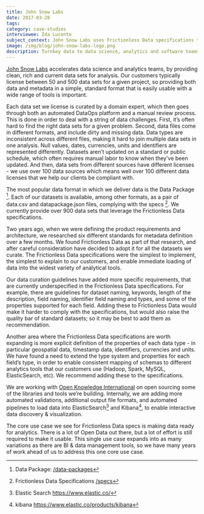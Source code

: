 ```yaml
---
title: John Snow Labs
date: 2017-03-28
tags:
category: case-studies
interviewee: Ida Lucente
subject_context: John Snow Labs uses Frictionless Data specifications to avail data to users for analysis
image: /img/blog/john-snow-labs-logo.png
description: Turnkey data to data science, analytics and software teams in healthcare industry.
---
```


[John Snow Labs](http://www.johnsnowlabs.com/) accelerates data science and analytics teams, by providing clean, rich and current data sets for analysis. Our customers typically license between 50 and 500 data sets for a given project, so providing both data and metadata in a simple, standard format that is easily usable with a wide range of tools is important.

Each data set we license is curated by a domain expert, which then goes through both an automated DataOps platform and a manual review process. This is done in order to deal with a string of data challenges. First, it’s often hard to find the right data sets for a given problem. Second, data files come in different formats, and include dirty and missing data. Data types are inconsistent across different files, making it hard to join multiple data sets in one analysis. Null values, dates, currencies, units and identifiers are represented differently. Datasets aren’t updated on a standard or public schedule, which often requires manual labor to know when they’ve been updated. And then, data sets from different sources have different licenses - we use over 100 data sources which means well over 100 different
data licenses that we help our clients be compliant with.

The most popular data format in which we deliver data is the Data Package [^datapackage]. Each of our datasets is available, among other formats, as a pair of data.csv and datapackage.json files, complying with the specs [^specs]. We currently provide over 900 data sets that leverage the Frictionless Data specifications.

Two years ago, when we were defining the product requirements and architecture, we researched six different standards for metadata definition over a few months. We found Frictionless Data as part of that research, and after careful consideration have decided to adopt it for all the datasets we curate. The Frictionless Data specifications were the simplest to implement, the simplest to explain to our customers, and enable immediate loading of data into the widest variety of analytical tools.

Our data curation guidelines have added more specific requirements, that are currently underspecified in the Frictionless Data specifications. For example, there are guidelines for dataset naming, keywords, length of the description, field naming, identifier field naming and types, and some of the properties supported for each field. Adding these to Frictionless Data would make it harder to comply with the specifications, but would also raise the quality bar of standard datasets; so it may be best to add them as recommendation.

Another area where the Frictionless Data specifications are worth expanding is more explicit definition of the properties of each data type - in particular geospatial data, timestamp data, identifiers, currencies and units. We have found a need to extend the type system and properties for each field’s type, in order to enable consistent mapping of schemas to different analytics tools that our customers use (Hadoop, Spark, MySQL, ElasticSearch, etc). We recommend adding these to the specifications.

We are working with [Open Knowledge International](http://www.okfn.org/) on open sourcing some of the libraries and tools we’re building. Internally, we are adding more automated validations, additional output file formats, and automated pipelines to load data into ElasticSearch[^elasticsearch] and Kibana[^kibana], to enable interactive data discovery & visualization.

The core use case we see for Frictionless Data specs is making data ready for analytics. There is a lot of Open Data out there, but a lot of effort is still required to make it usable. This single use case expands into as many variations as there are BI & data management tools, so we have many years of work ahead of us to address this one core use case.

[^datapackage]: Data Package: [/data-packages](/data-packages)
[^specs]: Frictionless Data Specifications [/specs](/specs)
[^elasticsearch]: Elastic Search <https://www.elastic.co/>
[^kibana]: kibana <https://www.elastic.co/products/kibana>

